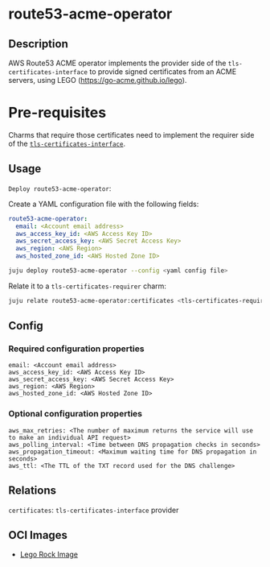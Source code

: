 # route53-acme-operator

## Description

AWS Route53 ACME operator implements the provider side of the `tls-certificates-interface`
to provide signed certificates from an ACME servers, using LEGO
(https://go-acme.github.io/lego).

# Pre-requisites

Charms that require those certificates need to implement the requirer side of the 
[`tls-certificates-interface`](https://github.com/canonical/tls-certificates-interface).

## Usage

`Deploy route53-acme-operator`:

Create a YAML configuration file with the following fields:

```yaml
route53-acme-operator:
  email: <Account email address>
  aws_access_key_id: <AWS Access Key ID>
  aws_secret_access_key: <AWS Secret Access Key>
  aws_region: <AWS Region>
  aws_hosted_zone_id: <AWS Hosted Zone ID>
```

```bash
juju deploy route53-acme-operator --config <yaml config file>
```

Relate it to a `tls-certificates-requirer` charm:

```bash
juju relate route53-acme-operator:certificates <tls-certificates-requirer>
````

## Config

### Required configuration properties
```
email: <Account email address>
aws_access_key_id: <AWS Access Key ID>
aws_secret_access_key: <AWS Secret Access Key>
aws_region: <AWS Region>
aws_hosted_zone_id: <AWS Hosted Zone ID>
```

### Optional configuration properties
```
aws_max_retries: <The number of maximum returns the service will use to make an individual API request>
aws_polling_interval: <Time between DNS propagation checks in seconds>
aws_propagation_timeout: <Maximum waiting time for DNS propagation in seconds>
aws_ttl: <The TTL of the TXT record used for the DNS challenge>
```

## Relations

`certificates`: `tls-certificates-interface` provider

## OCI Images

-  [Lego Rock Image](https://github.com/canonical/lego-rock)
